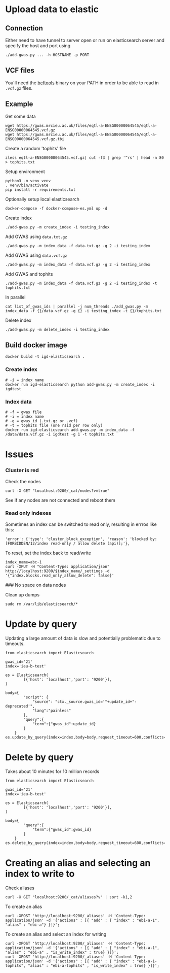 # Upload data to elastic


## Connection

Either need to have tunnel to server open or run on elasticsearch server and specify the host and port using

```
./add-gwas.py ... -h HOSTNAME -p PORT
```

## VCF files

You'll need the [bcftools](https://samtools.github.io/bcftools/) binary on your PATH in order to be able to read in `.vcf.gz` files.

## Example

Get some data

```
wget https://gwas.mrcieu.ac.uk/files/eqtl-a-ENSG00000064545/eqtl-a-ENSG00000064545.vcf.gz
wget https://gwas.mrcieu.ac.uk/files/eqtl-a-ENSG00000064545/eqtl-a-ENSG00000064545.vcf.gz.tbi
```

Create a random 'tophits' file

```
zless eqtl-a-ENSG00000064545.vcf.gz| cut -f3 | grep '^rs' | head -n 80 > tophits.txt
```

Setup environment

```
python3 -m venv venv
. venv/bin/activate
pip install -r requirements.txt
```

Optionally setup local elasticsearch

```
docker-compose -f docker-compose-es.yml up -d
```

Create index

```
./add-gwas.py -m create_index -i testing_index
```

Add GWAS using `data.txt.gz`

```
./add-gwas.py -m index_data -f data.txt.gz -g 2 -i testing_index
```

Add GWAS using `data.vcf.gz`

```
./add-gwas.py -m index_data -f data.vcf.gz -g 2 -i testing_index
```

Add GWAS and tophits

```
./add-gwas.py -m index_data -f data.vcf.gz -g 2 -i testing_index -t tophits.txt
```

In parallel

```
cat list_of_gwas_ids | parallel -j num_threads ./add_gwas.py -m index_data -f {}/data.vcf.gz -g {} -i testing_index -t {}/tophits.txt
```


Delete index

```
./add-gwas.py -m delete_index -i testing_index
```


## Build docker image

```
docker build -t igd-elasticsearch .
```


### Create index
```
# -i = index name
docker run igd-elasticsearch python add-gwas.py -m create_index -i igdtest
```

### Index data

```
# -f = gwas file
# -i = index name
# -g = gwas id (.txt.gz or .vcf)
# -t = tophits file (one rsid per row only)
docker run igd-elasticsearch add-gwas.py -m index_data -f /data/data.vcf.gz -i igdtest -g 1 -t tophits.txt
```

# Issues

### Cluster is red

Check the nodes

```
curl -X GET "localhost:9200/_cat/nodes?v=true"
```

See if any nodes are not connected and reboot them

### Read only indexes

Sometimes an index can be switched to read only, resulting in errros like this:

```
'error': {'type': 'cluster_block_exception', 'reason': 'blocked by: [FORBIDDEN/12/index read-only / allow delete (api)];'},
```

To reset, set the index back to read/write

```
index_name=abc-1
curl -XPUT -H "Content-Type: application/json" http://localhost:9200/$index_name/_settings -d '{"index.blocks.read_only_allow_delete": false}'
```

### No space on data nodes

Clean up dumps

```
sudo rm /var/lib/elasticsearch/*
```

# Update by query

Updating a large amount of data is slow and potentially problematic due to timeouts.

```
from elasticsearch import Elasticsearch

gwas_id='21'
index='ieu-b-test'

es = Elasticsearch(
        [{'host': 'localhost','port': '9200'}],
)

body={
        "script": {
            "source": "ctx._source.gwas_id='"+update_id+"-deprecated'",
            "lang":"painless"
        },
        "query":{
            "term":{"gwas_id":update_id}
        }
    }
es.update_by_query(index=index,body=body,request_timeout=600,conflicts='abort',slices='auto',wait_for_completion=False)
```

# Delete by query

Takes about 10 minutes for 10 million records

```
from elasticsearch import Elasticsearch

gwas_id='21'
index='ieu-b-test'

es = Elasticsearch(
        [{'host': 'localhost','port': '9200'}],
)

body={
        "query":{
            "term":{"gwas_id":gwas_id}
        }
    }
es.delete_by_query(index=index,body=body,request_timeout=600,conflicts='abort',slices='auto',wait_for_completion=False)
```

# Creating an alias and selecting an index to write to

Check aliases

```
curl -X GET "localhost:9200/_cat/aliases?v" | sort -k1,2
```

To create an alias 

```
curl -XPOST 'http://localhost:9200/_aliases' -H 'Content-Type: application/json' -d '{"actions" : [{ "add" : { "index" : "ebi-a-1", "alias" : "ebi-a"} }]}';
```

To create an alias and select an index for writing

```
curl -XPOST 'http://localhost:9200/_aliases' -H 'Content-Type: application/json' -d '{"actions" : [{ "add" : { "index" : "ebi-a-1", "alias" : "ebi-a" , "is_write_index" : true} }]}';
curl -XPOST 'http://localhost:9200/_aliases' -H 'Content-Type: application/json' -d '{"actions" : [{ "add" : { "index" : "ebi-a-1-tophits", "alias" : "ebi-a-tophits" , "is_write_index" : true} }]}';
```
